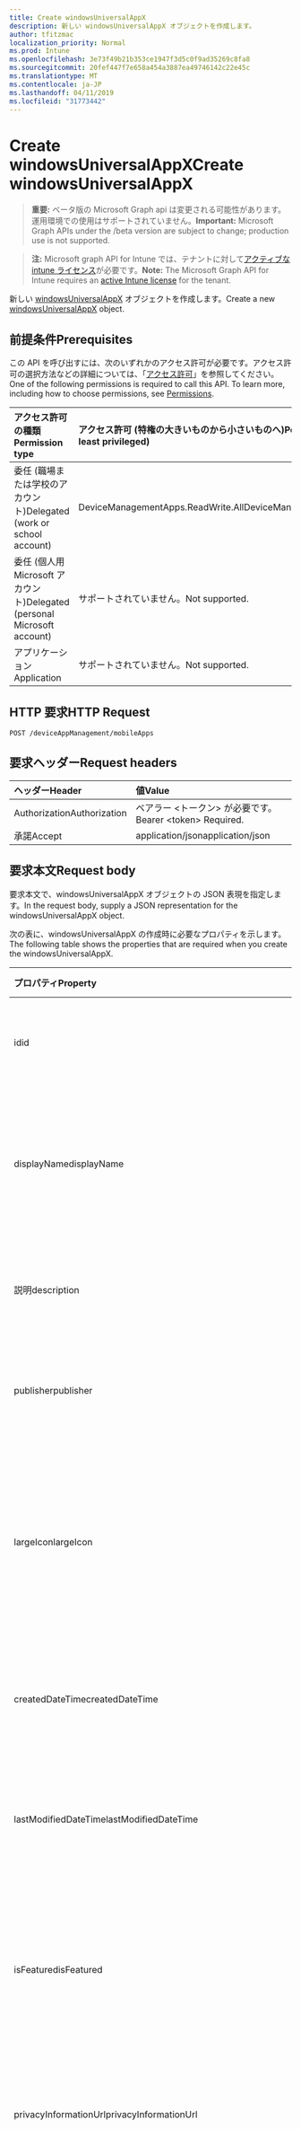 ```yaml
---
title: Create windowsUniversalAppX
description: 新しい windowsUniversalAppX オブジェクトを作成します。
author: tfitzmac
localization_priority: Normal
ms.prod: Intune
ms.openlocfilehash: 3e73f49b21b353ce1947f3d5c0f9ad35269c8fa8
ms.sourcegitcommit: 20fef447f7e658a454a3887ea49746142c22e45c
ms.translationtype: MT
ms.contentlocale: ja-JP
ms.lasthandoff: 04/11/2019
ms.locfileid: "31773442"
---
```

# <a name="create-windowsuniversalappx"></a><span data-ttu-id="f1a81-103">Create windowsUniversalAppX</span><span class="sxs-lookup"><span data-stu-id="f1a81-103">Create windowsUniversalAppX</span></span>

> <span data-ttu-id="f1a81-104">**重要:** ベータ版の Microsoft Graph api は変更される可能性があります。運用環境での使用はサポートされていません。</span><span class="sxs-lookup"><span data-stu-id="f1a81-104">**Important:** Microsoft Graph APIs under the /beta version are subject to change; production use is not supported.</span></span>

> <span data-ttu-id="f1a81-105">**注:** Microsoft graph API for Intune では、テナントに対して[アクティブな intune ライセンス](https://go.microsoft.com/fwlink/?linkid=839381)が必要です。</span><span class="sxs-lookup"><span data-stu-id="f1a81-105">**Note:** The Microsoft Graph API for Intune requires an [active Intune license](https://go.microsoft.com/fwlink/?linkid=839381) for the tenant.</span></span>

<span data-ttu-id="f1a81-106">新しい [windowsUniversalAppX](../resources/intune-apps-windowsuniversalappx.md) オブジェクトを作成します。</span><span class="sxs-lookup"><span data-stu-id="f1a81-106">Create a new [windowsUniversalAppX](../resources/intune-apps-windowsuniversalappx.md) object.</span></span>

## <a name="prerequisites"></a><span data-ttu-id="f1a81-107">前提条件</span><span class="sxs-lookup"><span data-stu-id="f1a81-107">Prerequisites</span></span>
<span data-ttu-id="f1a81-p101">この API を呼び出すには、次のいずれかのアクセス許可が必要です。アクセス許可の選択方法などの詳細については、「[アクセス許可](/graph/permissions-reference)」を参照してください。</span><span class="sxs-lookup"><span data-stu-id="f1a81-p101">One of the following permissions is required to call this API. To learn more, including how to choose permissions, see [Permissions](/graph/permissions-reference).</span></span>

|<span data-ttu-id="f1a81-110">アクセス許可の種類</span><span class="sxs-lookup"><span data-stu-id="f1a81-110">Permission type</span></span>|<span data-ttu-id="f1a81-111">アクセス許可 (特権の大きいものから小さいものへ)</span><span class="sxs-lookup"><span data-stu-id="f1a81-111">Permissions (from most to least privileged)</span></span>|
|:---|:---|
|<span data-ttu-id="f1a81-112">委任 (職場または学校のアカウント)</span><span class="sxs-lookup"><span data-stu-id="f1a81-112">Delegated (work or school account)</span></span>|<span data-ttu-id="f1a81-113">DeviceManagementApps.ReadWrite.All</span><span class="sxs-lookup"><span data-stu-id="f1a81-113">DeviceManagementApps.ReadWrite.All</span></span>|
|<span data-ttu-id="f1a81-114">委任 (個人用 Microsoft アカウント)</span><span class="sxs-lookup"><span data-stu-id="f1a81-114">Delegated (personal Microsoft account)</span></span>|<span data-ttu-id="f1a81-115">サポートされていません。</span><span class="sxs-lookup"><span data-stu-id="f1a81-115">Not supported.</span></span>|
|<span data-ttu-id="f1a81-116">アプリケーション</span><span class="sxs-lookup"><span data-stu-id="f1a81-116">Application</span></span>|<span data-ttu-id="f1a81-117">サポートされていません。</span><span class="sxs-lookup"><span data-stu-id="f1a81-117">Not supported.</span></span>|

## <a name="http-request"></a><span data-ttu-id="f1a81-118">HTTP 要求</span><span class="sxs-lookup"><span data-stu-id="f1a81-118">HTTP Request</span></span>
<!-- {
  "blockType": "ignored"
}
-->
``` http
POST /deviceAppManagement/mobileApps
```

## <a name="request-headers"></a><span data-ttu-id="f1a81-119">要求ヘッダー</span><span class="sxs-lookup"><span data-stu-id="f1a81-119">Request headers</span></span>
|<span data-ttu-id="f1a81-120">ヘッダー</span><span class="sxs-lookup"><span data-stu-id="f1a81-120">Header</span></span>|<span data-ttu-id="f1a81-121">値</span><span class="sxs-lookup"><span data-stu-id="f1a81-121">Value</span></span>|
|:---|:---|
|<span data-ttu-id="f1a81-122">Authorization</span><span class="sxs-lookup"><span data-stu-id="f1a81-122">Authorization</span></span>|<span data-ttu-id="f1a81-123">ベアラー &lt;トークン&gt; が必要です。</span><span class="sxs-lookup"><span data-stu-id="f1a81-123">Bearer &lt;token&gt; Required.</span></span>|
|<span data-ttu-id="f1a81-124">承諾</span><span class="sxs-lookup"><span data-stu-id="f1a81-124">Accept</span></span>|<span data-ttu-id="f1a81-125">application/json</span><span class="sxs-lookup"><span data-stu-id="f1a81-125">application/json</span></span>|

## <a name="request-body"></a><span data-ttu-id="f1a81-126">要求本文</span><span class="sxs-lookup"><span data-stu-id="f1a81-126">Request body</span></span>
<span data-ttu-id="f1a81-127">要求本文で、windowsUniversalAppX オブジェクトの JSON 表現を指定します。</span><span class="sxs-lookup"><span data-stu-id="f1a81-127">In the request body, supply a JSON representation for the windowsUniversalAppX object.</span></span>

<span data-ttu-id="f1a81-128">次の表に、windowsUniversalAppX の作成時に必要なプロパティを示します。</span><span class="sxs-lookup"><span data-stu-id="f1a81-128">The following table shows the properties that are required when you create the windowsUniversalAppX.</span></span>

|<span data-ttu-id="f1a81-129">プロパティ</span><span class="sxs-lookup"><span data-stu-id="f1a81-129">Property</span></span>|<span data-ttu-id="f1a81-130">型</span><span class="sxs-lookup"><span data-stu-id="f1a81-130">Type</span></span>|<span data-ttu-id="f1a81-131">説明</span><span class="sxs-lookup"><span data-stu-id="f1a81-131">Description</span></span>|
|:---|:---|:---|
|<span data-ttu-id="f1a81-132">id</span><span class="sxs-lookup"><span data-stu-id="f1a81-132">id</span></span>|<span data-ttu-id="f1a81-133">文字列型 (String)</span><span class="sxs-lookup"><span data-stu-id="f1a81-133">String</span></span>|<span data-ttu-id="f1a81-134">エンティティのキー。</span><span class="sxs-lookup"><span data-stu-id="f1a81-134">Key of the entity.</span></span> <span data-ttu-id="f1a81-135">[mobileApp](../resources/intune-apps-mobileapp.md) から継承します</span><span class="sxs-lookup"><span data-stu-id="f1a81-135">Inherited from [mobileApp](../resources/intune-apps-mobileapp.md)</span></span>|
|<span data-ttu-id="f1a81-136">displayName</span><span class="sxs-lookup"><span data-stu-id="f1a81-136">displayName</span></span>|<span data-ttu-id="f1a81-137">String</span><span class="sxs-lookup"><span data-stu-id="f1a81-137">String</span></span>|<span data-ttu-id="f1a81-138">管理者が提供またはインポートしたアプリのタイトル。</span><span class="sxs-lookup"><span data-stu-id="f1a81-138">The admin provided or imported title of the app.</span></span> <span data-ttu-id="f1a81-139">[mobileApp](../resources/intune-apps-mobileapp.md) から継承します</span><span class="sxs-lookup"><span data-stu-id="f1a81-139">Inherited from [mobileApp](../resources/intune-apps-mobileapp.md)</span></span>|
|<span data-ttu-id="f1a81-140">説明</span><span class="sxs-lookup"><span data-stu-id="f1a81-140">description</span></span>|<span data-ttu-id="f1a81-141">String</span><span class="sxs-lookup"><span data-stu-id="f1a81-141">String</span></span>|<span data-ttu-id="f1a81-142">アプリの説明。</span><span class="sxs-lookup"><span data-stu-id="f1a81-142">The description of the app.</span></span> <span data-ttu-id="f1a81-143">[mobileApp](../resources/intune-apps-mobileapp.md) から継承します</span><span class="sxs-lookup"><span data-stu-id="f1a81-143">Inherited from [mobileApp](../resources/intune-apps-mobileapp.md)</span></span>|
|<span data-ttu-id="f1a81-144">publisher</span><span class="sxs-lookup"><span data-stu-id="f1a81-144">publisher</span></span>|<span data-ttu-id="f1a81-145">文字列</span><span class="sxs-lookup"><span data-stu-id="f1a81-145">String</span></span>|<span data-ttu-id="f1a81-146">アプリの発行元。</span><span class="sxs-lookup"><span data-stu-id="f1a81-146">The publisher of the app.</span></span> <span data-ttu-id="f1a81-147">[mobileApp](../resources/intune-apps-mobileapp.md) から継承します</span><span class="sxs-lookup"><span data-stu-id="f1a81-147">Inherited from [mobileApp](../resources/intune-apps-mobileapp.md)</span></span>|
|<span data-ttu-id="f1a81-148">largeIcon</span><span class="sxs-lookup"><span data-stu-id="f1a81-148">largeIcon</span></span>|[<span data-ttu-id="f1a81-149">mimeContent</span><span class="sxs-lookup"><span data-stu-id="f1a81-149">mimeContent</span></span>](../resources/intune-shared-mimecontent.md)|<span data-ttu-id="f1a81-150">アプリの詳細に表示され、アイコンのアップロードに使用される大きいアイコン。</span><span class="sxs-lookup"><span data-stu-id="f1a81-150">The large icon, to be displayed in the app details and used for upload of the icon.</span></span> <span data-ttu-id="f1a81-151">[mobileApp](../resources/intune-apps-mobileapp.md) から継承します</span><span class="sxs-lookup"><span data-stu-id="f1a81-151">Inherited from [mobileApp](../resources/intune-apps-mobileapp.md)</span></span>|
|<span data-ttu-id="f1a81-152">createdDateTime</span><span class="sxs-lookup"><span data-stu-id="f1a81-152">createdDateTime</span></span>|<span data-ttu-id="f1a81-153">DateTimeOffset</span><span class="sxs-lookup"><span data-stu-id="f1a81-153">DateTimeOffset</span></span>|<span data-ttu-id="f1a81-154">アプリが作成された日時。</span><span class="sxs-lookup"><span data-stu-id="f1a81-154">The date and time the app was created.</span></span> <span data-ttu-id="f1a81-155">[mobileApp](../resources/intune-apps-mobileapp.md) から継承します</span><span class="sxs-lookup"><span data-stu-id="f1a81-155">Inherited from [mobileApp](../resources/intune-apps-mobileapp.md)</span></span>|
|<span data-ttu-id="f1a81-156">lastModifiedDateTime</span><span class="sxs-lookup"><span data-stu-id="f1a81-156">lastModifiedDateTime</span></span>|<span data-ttu-id="f1a81-157">DateTimeOffset</span><span class="sxs-lookup"><span data-stu-id="f1a81-157">DateTimeOffset</span></span>|<span data-ttu-id="f1a81-158">アプリが最後に変更された日時。</span><span class="sxs-lookup"><span data-stu-id="f1a81-158">The date and time the app was last modified.</span></span> <span data-ttu-id="f1a81-159">[mobileApp](../resources/intune-apps-mobileapp.md) から継承します</span><span class="sxs-lookup"><span data-stu-id="f1a81-159">Inherited from [mobileApp](../resources/intune-apps-mobileapp.md)</span></span>|
|<span data-ttu-id="f1a81-160">isFeatured</span><span class="sxs-lookup"><span data-stu-id="f1a81-160">isFeatured</span></span>|<span data-ttu-id="f1a81-161">Boolean</span><span class="sxs-lookup"><span data-stu-id="f1a81-161">Boolean</span></span>|<span data-ttu-id="f1a81-162">アプリが管理者のおすすめとしてマークされたかどうかを示す値。[mobileApp](../resources/intune-apps-mobileapp.md) から継承します</span><span class="sxs-lookup"><span data-stu-id="f1a81-162">The value indicating whether the app is marked as featured by the admin. Inherited from [mobileApp](../resources/intune-apps-mobileapp.md)</span></span>|
|<span data-ttu-id="f1a81-163">privacyInformationUrl</span><span class="sxs-lookup"><span data-stu-id="f1a81-163">privacyInformationUrl</span></span>|<span data-ttu-id="f1a81-164">文字列</span><span class="sxs-lookup"><span data-stu-id="f1a81-164">String</span></span>|<span data-ttu-id="f1a81-165">プライバシーに関する声明の URL。</span><span class="sxs-lookup"><span data-stu-id="f1a81-165">The privacy statement Url.</span></span> <span data-ttu-id="f1a81-166">[mobileApp](../resources/intune-apps-mobileapp.md) から継承します</span><span class="sxs-lookup"><span data-stu-id="f1a81-166">Inherited from [mobileApp](../resources/intune-apps-mobileapp.md)</span></span>|
|<span data-ttu-id="f1a81-167">informationUrl</span><span class="sxs-lookup"><span data-stu-id="f1a81-167">informationUrl</span></span>|<span data-ttu-id="f1a81-168">文字列</span><span class="sxs-lookup"><span data-stu-id="f1a81-168">String</span></span>|<span data-ttu-id="f1a81-169">詳細情報の URL。</span><span class="sxs-lookup"><span data-stu-id="f1a81-169">The more information Url.</span></span> <span data-ttu-id="f1a81-170">[mobileApp](../resources/intune-apps-mobileapp.md) から継承します</span><span class="sxs-lookup"><span data-stu-id="f1a81-170">Inherited from [mobileApp](../resources/intune-apps-mobileapp.md)</span></span>|
|<span data-ttu-id="f1a81-171">owner</span><span class="sxs-lookup"><span data-stu-id="f1a81-171">owner</span></span>|<span data-ttu-id="f1a81-172">文字列</span><span class="sxs-lookup"><span data-stu-id="f1a81-172">String</span></span>|<span data-ttu-id="f1a81-173">アプリの所有者。</span><span class="sxs-lookup"><span data-stu-id="f1a81-173">The owner of the app.</span></span> <span data-ttu-id="f1a81-174">[mobileApp](../resources/intune-apps-mobileapp.md) から継承します</span><span class="sxs-lookup"><span data-stu-id="f1a81-174">Inherited from [mobileApp](../resources/intune-apps-mobileapp.md)</span></span>|
|<span data-ttu-id="f1a81-175">developer</span><span class="sxs-lookup"><span data-stu-id="f1a81-175">developer</span></span>|<span data-ttu-id="f1a81-176">文字列</span><span class="sxs-lookup"><span data-stu-id="f1a81-176">String</span></span>|<span data-ttu-id="f1a81-177">アプリの開発者。</span><span class="sxs-lookup"><span data-stu-id="f1a81-177">The developer of the app.</span></span> <span data-ttu-id="f1a81-178">[mobileApp](../resources/intune-apps-mobileapp.md) から継承します</span><span class="sxs-lookup"><span data-stu-id="f1a81-178">Inherited from [mobileApp](../resources/intune-apps-mobileapp.md)</span></span>|
|<span data-ttu-id="f1a81-179">notes</span><span class="sxs-lookup"><span data-stu-id="f1a81-179">notes</span></span>|<span data-ttu-id="f1a81-180">文字列</span><span class="sxs-lookup"><span data-stu-id="f1a81-180">String</span></span>|<span data-ttu-id="f1a81-181">アプリ用のメモ。</span><span class="sxs-lookup"><span data-stu-id="f1a81-181">Notes for the app.</span></span> <span data-ttu-id="f1a81-182">[mobileApp](../resources/intune-apps-mobileapp.md) から継承します</span><span class="sxs-lookup"><span data-stu-id="f1a81-182">Inherited from [mobileApp](../resources/intune-apps-mobileapp.md)</span></span>|
|<span data-ttu-id="f1a81-183">uploadState</span><span class="sxs-lookup"><span data-stu-id="f1a81-183">uploadState</span></span>|<span data-ttu-id="f1a81-184">Int32</span><span class="sxs-lookup"><span data-stu-id="f1a81-184">Int32</span></span>|<span data-ttu-id="f1a81-185">アップロード状態。</span><span class="sxs-lookup"><span data-stu-id="f1a81-185">The upload state.</span></span> <span data-ttu-id="f1a81-186">[mobileApp](../resources/intune-apps-mobileapp.md) から継承します</span><span class="sxs-lookup"><span data-stu-id="f1a81-186">Inherited from [mobileApp](../resources/intune-apps-mobileapp.md)</span></span>|
|<span data-ttu-id="f1a81-187">publishingState</span><span class="sxs-lookup"><span data-stu-id="f1a81-187">publishingState</span></span>|[<span data-ttu-id="f1a81-188">mobileAppPublishingState</span><span class="sxs-lookup"><span data-stu-id="f1a81-188">mobileAppPublishingState</span></span>](../resources/intune-apps-mobileapppublishingstate.md)|<span data-ttu-id="f1a81-189">アプリの発行の状態。</span><span class="sxs-lookup"><span data-stu-id="f1a81-189">The publishing state for the app.</span></span> <span data-ttu-id="f1a81-190">アプリが発行されていない限り、アプリを割り当てることができません。</span><span class="sxs-lookup"><span data-stu-id="f1a81-190">The app cannot be assigned unless the app is published.</span></span> <span data-ttu-id="f1a81-191">[mobileApp](../resources/intune-apps-mobileapp.md)から継承されます。</span><span class="sxs-lookup"><span data-stu-id="f1a81-191">Inherited from [mobileApp](../resources/intune-apps-mobileapp.md).</span></span> <span data-ttu-id="f1a81-192">使用可能な値は、`notPublished`、`processing`、`published` です。</span><span class="sxs-lookup"><span data-stu-id="f1a81-192">Possible values are: `notPublished`, `processing`, `published`.</span></span>|
|<span data-ttu-id="f1a81-193">isAssigned</span><span class="sxs-lookup"><span data-stu-id="f1a81-193">isAssigned</span></span>|<span data-ttu-id="f1a81-194">Boolean</span><span class="sxs-lookup"><span data-stu-id="f1a81-194">Boolean</span></span>|<span data-ttu-id="f1a81-195">アプリが少なくとも1つのグループに割り当てられているかどうかを示す値。</span><span class="sxs-lookup"><span data-stu-id="f1a81-195">The value indicating whether the app is assigned to at least one group.</span></span> <span data-ttu-id="f1a81-196">[mobileApp](../resources/intune-apps-mobileapp.md) から継承します</span><span class="sxs-lookup"><span data-stu-id="f1a81-196">Inherited from [mobileApp](../resources/intune-apps-mobileapp.md)</span></span>|
|<span data-ttu-id="f1a81-197">roleScopeTagIds</span><span class="sxs-lookup"><span data-stu-id="f1a81-197">roleScopeTagIds</span></span>|<span data-ttu-id="f1a81-198">String コレクション</span><span class="sxs-lookup"><span data-stu-id="f1a81-198">String collection</span></span>|<span data-ttu-id="f1a81-199">このモバイルアプリの範囲タグ id のリスト。</span><span class="sxs-lookup"><span data-stu-id="f1a81-199">List of scope tag ids for this mobile app.</span></span> <span data-ttu-id="f1a81-200">[mobileApp](../resources/intune-apps-mobileapp.md) から継承します</span><span class="sxs-lookup"><span data-stu-id="f1a81-200">Inherited from [mobileApp](../resources/intune-apps-mobileapp.md)</span></span>|
|<span data-ttu-id="f1a81-201">dependentappcount</span><span class="sxs-lookup"><span data-stu-id="f1a81-201">dependentAppCount</span></span>|<span data-ttu-id="f1a81-202">Int32</span><span class="sxs-lookup"><span data-stu-id="f1a81-202">Int32</span></span>|<span data-ttu-id="f1a81-203">子アプリが持つ依存関係の合計数。</span><span class="sxs-lookup"><span data-stu-id="f1a81-203">The total number of dependencies the child app has.</span></span> <span data-ttu-id="f1a81-204">[mobileApp](../resources/intune-apps-mobileapp.md) から継承します</span><span class="sxs-lookup"><span data-stu-id="f1a81-204">Inherited from [mobileApp](../resources/intune-apps-mobileapp.md)</span></span>|
|<span data-ttu-id="f1a81-205">committedContentVersion</span><span class="sxs-lookup"><span data-stu-id="f1a81-205">committedContentVersion</span></span>|<span data-ttu-id="f1a81-206">文字列</span><span class="sxs-lookup"><span data-stu-id="f1a81-206">String</span></span>|<span data-ttu-id="f1a81-207">内部にコミットされたコンテンツのバージョン。</span><span class="sxs-lookup"><span data-stu-id="f1a81-207">The internal committed content version.</span></span> <span data-ttu-id="f1a81-208">[mobileLobApp](../resources/intune-apps-mobilelobapp.md) から継承します</span><span class="sxs-lookup"><span data-stu-id="f1a81-208">Inherited from [mobileLobApp](../resources/intune-apps-mobilelobapp.md)</span></span>|
|<span data-ttu-id="f1a81-209">fileName</span><span class="sxs-lookup"><span data-stu-id="f1a81-209">fileName</span></span>|<span data-ttu-id="f1a81-210">String</span><span class="sxs-lookup"><span data-stu-id="f1a81-210">String</span></span>|<span data-ttu-id="f1a81-211">メインの LOB アプリケーションのファイル名。</span><span class="sxs-lookup"><span data-stu-id="f1a81-211">The name of the main Lob application file.</span></span> <span data-ttu-id="f1a81-212">[mobileLobApp](../resources/intune-apps-mobilelobapp.md) から継承します</span><span class="sxs-lookup"><span data-stu-id="f1a81-212">Inherited from [mobileLobApp](../resources/intune-apps-mobilelobapp.md)</span></span>|
|<span data-ttu-id="f1a81-213">size</span><span class="sxs-lookup"><span data-stu-id="f1a81-213">size</span></span>|<span data-ttu-id="f1a81-214">Int64</span><span class="sxs-lookup"><span data-stu-id="f1a81-214">Int64</span></span>|<span data-ttu-id="f1a81-215">アップロードされたすべてのファイルを含む合計サイズ。</span><span class="sxs-lookup"><span data-stu-id="f1a81-215">The total size, including all uploaded files.</span></span> <span data-ttu-id="f1a81-216">[mobileLobApp](../resources/intune-apps-mobilelobapp.md) から継承します</span><span class="sxs-lookup"><span data-stu-id="f1a81-216">Inherited from [mobileLobApp](../resources/intune-apps-mobilelobapp.md)</span></span>|
|<span data-ttu-id="f1a81-217">applicableArchitectures</span><span class="sxs-lookup"><span data-stu-id="f1a81-217">applicableArchitectures</span></span>|[<span data-ttu-id="f1a81-218">windowsArchitecture</span><span class="sxs-lookup"><span data-stu-id="f1a81-218">windowsArchitecture</span></span>](../resources/intune-apps-windowsarchitecture.md)|<span data-ttu-id="f1a81-219">このアプリを実行できる Windows アーキテクチャ。</span><span class="sxs-lookup"><span data-stu-id="f1a81-219">The Windows architecture(s) for which this app can run on.</span></span> <span data-ttu-id="f1a81-220">可能な値は `none`、`x86`、`x64`、`arm`、`neutral`、`arm64` です。</span><span class="sxs-lookup"><span data-stu-id="f1a81-220">Possible values are: `none`, `x86`, `x64`, `arm`, `neutral`, `arm64`.</span></span>|
|<span data-ttu-id="f1a81-221">applicableDeviceTypes</span><span class="sxs-lookup"><span data-stu-id="f1a81-221">applicableDeviceTypes</span></span>|[<span data-ttu-id="f1a81-222">windowsDeviceType</span><span class="sxs-lookup"><span data-stu-id="f1a81-222">windowsDeviceType</span></span>](../resources/intune-apps-windowsdevicetype.md)|<span data-ttu-id="f1a81-223">このアプリを実行できる Windows デバイスの種類。</span><span class="sxs-lookup"><span data-stu-id="f1a81-223">The Windows device type(s) for which this app can run on.</span></span> <span data-ttu-id="f1a81-224">可能な値は、`none`、`desktop`、`mobile`、`holographic`、`team` です。</span><span class="sxs-lookup"><span data-stu-id="f1a81-224">Possible values are: `none`, `desktop`, `mobile`, `holographic`, `team`.</span></span>|
|<span data-ttu-id="f1a81-225">identityName</span><span class="sxs-lookup"><span data-stu-id="f1a81-225">identityName</span></span>|<span data-ttu-id="f1a81-226">文字列</span><span class="sxs-lookup"><span data-stu-id="f1a81-226">String</span></span>|<span data-ttu-id="f1a81-227">ID 名。</span><span class="sxs-lookup"><span data-stu-id="f1a81-227">The Identity Name.</span></span>|
|<span data-ttu-id="f1a81-228">identityPublisherHash</span><span class="sxs-lookup"><span data-stu-id="f1a81-228">identityPublisherHash</span></span>|<span data-ttu-id="f1a81-229">文字列</span><span class="sxs-lookup"><span data-stu-id="f1a81-229">String</span></span>|<span data-ttu-id="f1a81-230">ID の発行元のハッシュ。</span><span class="sxs-lookup"><span data-stu-id="f1a81-230">The Identity Publisher Hash.</span></span>|
|<span data-ttu-id="f1a81-231">identityResourceIdentifier</span><span class="sxs-lookup"><span data-stu-id="f1a81-231">identityResourceIdentifier</span></span>|<span data-ttu-id="f1a81-232">文字列</span><span class="sxs-lookup"><span data-stu-id="f1a81-232">String</span></span>|<span data-ttu-id="f1a81-233">ID のリソースの識別子。</span><span class="sxs-lookup"><span data-stu-id="f1a81-233">The Identity Resource Identifier.</span></span>|
|<span data-ttu-id="f1a81-234">isBundle</span><span class="sxs-lookup"><span data-stu-id="f1a81-234">isBundle</span></span>|<span data-ttu-id="f1a81-235">Boolean</span><span class="sxs-lookup"><span data-stu-id="f1a81-235">Boolean</span></span>|<span data-ttu-id="f1a81-236">アプリがバンドルかどうかを指定します。</span><span class="sxs-lookup"><span data-stu-id="f1a81-236">Whether or not the app is a bundle.</span></span>|
|<span data-ttu-id="f1a81-237">minimumSupportedOperatingSystem</span><span class="sxs-lookup"><span data-stu-id="f1a81-237">minimumSupportedOperatingSystem</span></span>|[<span data-ttu-id="f1a81-238">windowsMinimumOperatingSystem</span><span class="sxs-lookup"><span data-stu-id="f1a81-238">windowsMinimumOperatingSystem</span></span>](../resources/intune-apps-windowsminimumoperatingsystem.md)|<span data-ttu-id="f1a81-239">該当するオペレーティング システムの最小の値。</span><span class="sxs-lookup"><span data-stu-id="f1a81-239">The value for the minimum applicable operating system.</span></span>|
|<span data-ttu-id="f1a81-240">identityVersion</span><span class="sxs-lookup"><span data-stu-id="f1a81-240">identityVersion</span></span>|<span data-ttu-id="f1a81-241">String</span><span class="sxs-lookup"><span data-stu-id="f1a81-241">String</span></span>|<span data-ttu-id="f1a81-242">ID のバージョン。</span><span class="sxs-lookup"><span data-stu-id="f1a81-242">The identity version.</span></span>|



## <a name="response"></a><span data-ttu-id="f1a81-243">応答</span><span class="sxs-lookup"><span data-stu-id="f1a81-243">Response</span></span>
<span data-ttu-id="f1a81-244">成功した場合、このメソッドは `201 Created` 応答コードと、応答本文で [windowsUniversalAppX](../resources/intune-apps-windowsuniversalappx.md) オブジェクトを返します。</span><span class="sxs-lookup"><span data-stu-id="f1a81-244">If successful, this method returns a `201 Created` response code and a [windowsUniversalAppX](../resources/intune-apps-windowsuniversalappx.md) object in the response body.</span></span>

## <a name="example"></a><span data-ttu-id="f1a81-245">例</span><span class="sxs-lookup"><span data-stu-id="f1a81-245">Example</span></span>

### <a name="request"></a><span data-ttu-id="f1a81-246">要求</span><span class="sxs-lookup"><span data-stu-id="f1a81-246">Request</span></span>
<span data-ttu-id="f1a81-247">以下は、要求の例です。</span><span class="sxs-lookup"><span data-stu-id="f1a81-247">Here is an example of the request.</span></span>
``` http
POST https://graph.microsoft.com/beta/deviceAppManagement/mobileApps
Content-type: application/json
Content-length: 1415

{
  "@odata.type": "#microsoft.graph.windowsUniversalAppX",
  "displayName": "Display Name value",
  "description": "Description value",
  "publisher": "Publisher value",
  "largeIcon": {
    "@odata.type": "microsoft.graph.mimeContent",
    "type": "Type value",
    "value": "dmFsdWU="
  },
  "isFeatured": true,
  "privacyInformationUrl": "https://example.com/privacyInformationUrl/",
  "informationUrl": "https://example.com/informationUrl/",
  "owner": "Owner value",
  "developer": "Developer value",
  "notes": "Notes value",
  "uploadState": 11,
  "publishingState": "processing",
  "isAssigned": true,
  "roleScopeTagIds": [
    "Role Scope Tag Ids value"
  ],
  "dependentAppCount": 1,
  "committedContentVersion": "Committed Content Version value",
  "fileName": "File Name value",
  "size": 4,
  "applicableArchitectures": "x86",
  "applicableDeviceTypes": "desktop",
  "identityName": "Identity Name value",
  "identityPublisherHash": "Identity Publisher Hash value",
  "identityResourceIdentifier": "Identity Resource Identifier value",
  "isBundle": true,
  "minimumSupportedOperatingSystem": {
    "@odata.type": "microsoft.graph.windowsMinimumOperatingSystem",
    "v8_0": true,
    "v8_1": true,
    "v10_0": true,
    "v10_1607": true,
    "v10_1703": true,
    "v10_1709": true,
    "v10_1803": true
  },
  "identityVersion": "Identity Version value"
}
```

### <a name="response"></a><span data-ttu-id="f1a81-248">応答</span><span class="sxs-lookup"><span data-stu-id="f1a81-248">Response</span></span>
<span data-ttu-id="f1a81-p124">以下は、応答の例です。注:簡潔にするために、ここに示す応答オブジェクトは切り詰められている場合があります。すべてのプロパティは実際の呼び出しから返されます。</span><span class="sxs-lookup"><span data-stu-id="f1a81-p124">Here is an example of the response. Note: The response object shown here may be truncated for brevity. All of the properties will be returned from an actual call.</span></span>
``` http
HTTP/1.1 201 Created
Content-Type: application/json
Content-Length: 1587

{
  "@odata.type": "#microsoft.graph.windowsUniversalAppX",
  "id": "4bc47eba-7eba-4bc4-ba7e-c44bba7ec44b",
  "displayName": "Display Name value",
  "description": "Description value",
  "publisher": "Publisher value",
  "largeIcon": {
    "@odata.type": "microsoft.graph.mimeContent",
    "type": "Type value",
    "value": "dmFsdWU="
  },
  "createdDateTime": "2017-01-01T00:02:43.5775965-08:00",
  "lastModifiedDateTime": "2017-01-01T00:00:35.1329464-08:00",
  "isFeatured": true,
  "privacyInformationUrl": "https://example.com/privacyInformationUrl/",
  "informationUrl": "https://example.com/informationUrl/",
  "owner": "Owner value",
  "developer": "Developer value",
  "notes": "Notes value",
  "uploadState": 11,
  "publishingState": "processing",
  "isAssigned": true,
  "roleScopeTagIds": [
    "Role Scope Tag Ids value"
  ],
  "dependentAppCount": 1,
  "committedContentVersion": "Committed Content Version value",
  "fileName": "File Name value",
  "size": 4,
  "applicableArchitectures": "x86",
  "applicableDeviceTypes": "desktop",
  "identityName": "Identity Name value",
  "identityPublisherHash": "Identity Publisher Hash value",
  "identityResourceIdentifier": "Identity Resource Identifier value",
  "isBundle": true,
  "minimumSupportedOperatingSystem": {
    "@odata.type": "microsoft.graph.windowsMinimumOperatingSystem",
    "v8_0": true,
    "v8_1": true,
    "v10_0": true,
    "v10_1607": true,
    "v10_1703": true,
    "v10_1709": true,
    "v10_1803": true
  },
  "identityVersion": "Identity Version value"
}
```





